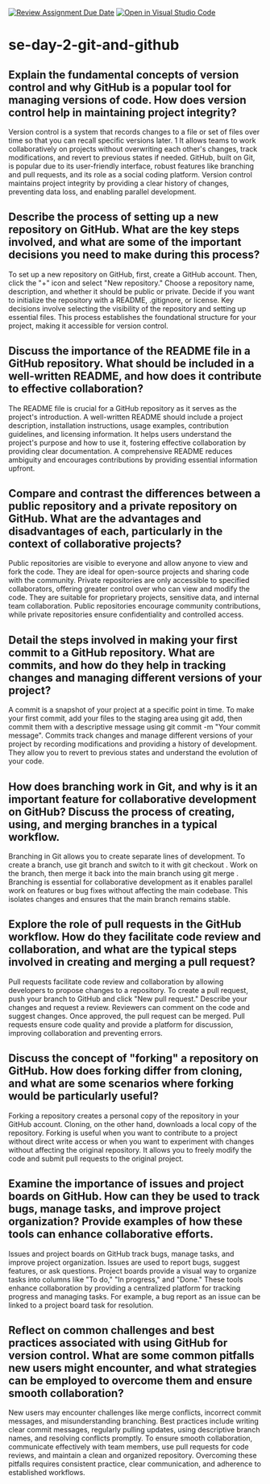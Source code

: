 [![Review Assignment Due Date](https://classroom.github.com/assets/deadline-readme-button-22041afd0340ce965d47ae6ef1cefeee28c7c493a6346c4f15d667ab976d596c.svg)](https://classroom.github.com/a/8wgCKhpZ)
[![Open in Visual Studio Code](https://classroom.github.com/assets/open-in-vscode-2e0aaae1b6195c2367325f4f02e2d04e9abb55f0b24a779b69b11b9e10269abc.svg)](https://classroom.github.com/online_ide?assignment_repo_id=18413116&assignment_repo_type=AssignmentRepo)
# se-day-2-git-and-github
## Explain the fundamental concepts of version control and why GitHub is a popular tool for managing versions of code. How does version control help in maintaining project integrity?
Version control is a system that records changes to a file or set of files over time so that you can recall specific versions later. 1  It allows teams to work collaboratively on projects without overwriting each other's changes, track modifications, and revert to previous states if needed. GitHub, built on Git, is popular due to its user-friendly interface, robust features like branching and pull requests, and its role as a social coding platform. Version control maintains project integrity by providing a clear history of changes, preventing data loss, and enabling parallel development.

## Describe the process of setting up a new repository on GitHub. What are the key steps involved, and what are some of the important decisions you need to make during this process?
To set up a new repository on GitHub, first, create a GitHub account. Then, click the "+" icon and select "New repository." Choose a repository name, description, and whether it should be public or private. Decide if you want to initialize the repository with a README, .gitignore, or license. Key decisions involve selecting the visibility of the repository and setting up essential files. This process establishes the foundational structure for your project, making it accessible for version control.

## Discuss the importance of the README file in a GitHub repository. What should be included in a well-written README, and how does it contribute to effective collaboration?
The README file is crucial for a GitHub repository as it serves as the project's introduction. A well-written README should include a project description, installation instructions, usage examples, contribution guidelines, and licensing information. It helps users understand the project's purpose and how to use it, fostering effective collaboration by providing clear documentation. A comprehensive README reduces ambiguity and encourages contributions by providing essential information upfront.

## Compare and contrast the differences between a public repository and a private repository on GitHub. What are the advantages and disadvantages of each, particularly in the context of collaborative projects?
Public repositories are visible to everyone and allow anyone to view and fork the code. They are ideal for open-source projects and sharing code with the community. Private repositories are only accessible to specified collaborators, offering greater control over who can view and modify the code. They are suitable for proprietary projects, sensitive data, and internal team collaboration. Public repositories encourage community contributions, while private repositories ensure confidentiality and controlled access.

## Detail the steps involved in making your first commit to a GitHub repository. What are commits, and how do they help in tracking changes and managing different versions of your project?
A commit is a snapshot of your project at a specific point in time. To make your first commit, add your files to the staging area using git add, then commit them with a descriptive message using git commit -m "Your commit message". Commits track changes and manage different versions of your project by recording modifications and providing a history of development. They allow you to revert to previous states and understand the evolution of your code.

## How does branching work in Git, and why is it an important feature for collaborative development on GitHub? Discuss the process of creating, using, and merging branches in a typical workflow.
Branching in Git allows you to create separate lines of development. To create a branch, use git branch <branch-name> and switch to it with git checkout <branch-name>. Work on the branch, then merge it back into the main branch using git merge <branch-name>. Branching is essential for collaborative development as it enables parallel work on features or bug fixes without affecting the main codebase. This isolates changes and ensures that the main branch remains stable.

## Explore the role of pull requests in the GitHub workflow. How do they facilitate code review and collaboration, and what are the typical steps involved in creating and merging a pull request?
Pull requests facilitate code review and collaboration by allowing developers to propose changes to a repository. To create a pull request, push your branch to GitHub and click "New pull request." Describe your changes and request a review. Reviewers can comment on the code and suggest changes. Once approved, the pull request can be merged. Pull requests ensure code quality and provide a platform for discussion, improving collaboration and preventing errors.

## Discuss the concept of "forking" a repository on GitHub. How does forking differ from cloning, and what are some scenarios where forking would be particularly useful?
Forking a repository creates a personal copy of the repository in your GitHub account. Cloning, on the other hand, downloads a local copy of the repository. Forking is useful when you want to contribute to a project without direct write access or when you want to experiment with changes without affecting the original repository. It allows you to freely modify the code and submit pull requests to the original project.

## Examine the importance of issues and project boards on GitHub. How can they be used to track bugs, manage tasks, and improve project organization? Provide examples of how these tools can enhance collaborative efforts.
Issues and project boards on GitHub track bugs, manage tasks, and improve project organization. Issues are used to report bugs, suggest features, or ask questions. Project boards provide a visual way to organize tasks into columns like "To do," "In progress," and "Done." These tools enhance collaboration by providing a centralized platform for tracking progress and managing tasks. For example, a bug report as an issue can be linked to a project board task for resolution.

## Reflect on common challenges and best practices associated with using GitHub for version control. What are some common pitfalls new users might encounter, and what strategies can be employed to overcome them and ensure smooth collaboration?
New users may encounter challenges like merge conflicts, incorrect commit messages, and misunderstanding branching. Best practices include writing clear commit messages, regularly pulling updates, using descriptive branch names, and resolving conflicts promptly. To ensure smooth collaboration, communicate effectively with team members, use pull requests for code reviews, and maintain a clean and organized repository. Overcoming these pitfalls requires consistent practice, clear communication, and adherence to established workflows.
